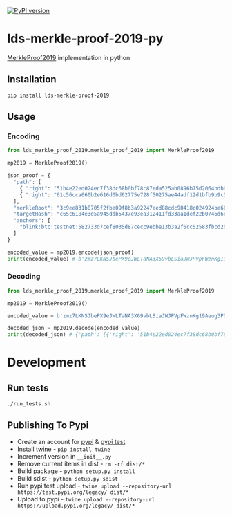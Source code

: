 [![PyPI version](https://badge.fury.io/py/lds-merkle-proof-2019.svg)](https://badge.fury.io/py/lds-merkle-proof-2019)

# lds-merkle-proof-2019-py
[MerkleProof2019](https://w3c-dvcg.github.io/lds-merkle-proof-2019/) implementation in python

## Installation

```
pip install lds-merkle-proof-2019
```

## Usage

### Encoding
```python
from lds_merkle_proof_2019.merkle_proof_2019 import MerkleProof2019

mp2019 = MerkleProof2019()

json_proof = {
  "path": [
    { "right": "51b4e22ed024ec7f38dc68b0bf78c87eda525ab0896b75d2064bdb9fc60b2698" },
    { "right": "61c56cca660b2e616d0bd62775e728f50275ae44adf12d1bfb9b9c507a14766b" }
  ],
  "merkleRoot": "3c9ee831b8705f2fbe09f8b3a92247eed88cdc90418c024924be668fdc92e781",
  "targetHash": "c65c6184e3d5a945ddb5437e93ea312411fd33aa1def22b0746d6ecd4aa30f20",
  "anchors": [
    "blink:btc:testnet:582733d7cef8035d87cecc9ebbe13b3a2f6cc52583fbcd2b9709f20a6b8b56b3"
  ]
}

encoded_value = mp2019.encode(json_proof)
print(encoded_value) # b'zmz7LKNSJbePX9eJWLTaNA3X69vbLSiaJWJPVpFWznKg19Aeug3PQHFrkySKFvvGJhECwPMn947tzUFYnVMxbS428oLi5tw2HLKP9szAArV3TbfDSKXddpfV6fPBde6XN8FDbri2wGtYrgyzDXEaGu6QzzUd1GDMTcZ7c9FVFTb8k5v6crug5aLt2Sevap1gE9DS7ZUpfRMv8TQHiktNnQBGgc74g8soERFuziTDWoPGTu3Xb6bAs431DJpGGKHDenmFjkQFUJnwQ9nFKKowYnf9h8Gp8gcQmE78aoWhtEG4qV6Jaik8HhPTQX3dD7MQrXzY8GAHh8tKWQfscyGWb6w4FMpok13jBpZWpaPTVR5fMXsa1garazbMRL7xssnwEJ2gzrCDrGkFXb3JyDGoXMffAYKHUetADrCd3sZKW9k5jC5d6bMA5zSwbyeZE9BjaD27mTrJXSzguAZ1pKsghFztG5u5h6jLgBGMp2aPFopvESSnCA'
```

### Decoding
```python
from lds_merkle_proof_2019.merkle_proof_2019 import MerkleProof2019

mp2019 = MerkleProof2019()

encoded_value = b'zmz7LKNSJbePX9eJWLTaNA3X69vbLSiaJWJPVpFWznKg19Aeug3PQHFrkySKFvvGJhECwPMn947tzUFYnVMxbS428oLi5tw2HLKP9szAArV3TbfDSKXddpfV6fPBde6XN8FDbri2wGtYrgyzDXEaGu6QzzUd1GDMTcZ7c9FVFTb8k5v6crug5aLt2Sevap1gE9DS7ZUpfRMv8TQHiktNnQBGgc74g8soERFuziTDWoPGTu3Xb6bAs431DJpGGKHDenmFjkQFUJnwQ9nFKKowYnf9h8Gp8gcQmE78aoWhtEG4qV6Jaik8HhPTQX3dD7MQrXzY8GAHh8tKWQfscyGWb6w4FMpok13jBpZWpaPTVR5fMXsa1garazbMRL7xssnwEJ2gzrCDrGkFXb3JyDGoXMffAYKHUetADrCd3sZKW9k5jC5d6bMA5zSwbyeZE9BjaD27mTrJXSzguAZ1pKsghFztG5u5h6jLgBGMp2aPFopvESSnCA'

decoded_json = mp2019.decode(encoded_value)
print(decoded_json) # {'path': [{'right': '51b4e22ed024ec7f38dc68b0bf78c87eda525ab0896b75d2064bdb9fc60b2698'}, {'right': '61c56cca660b2e616d0bd62775e728f50275ae44adf12d1bfb9b9c507a14766b'}], 'merkleRoot': '3c9ee831b8705f2fbe09f8b3a92247eed88cdc90418c024924be668fdc92e781', 'targetHash': 'c65c6184e3d5a945ddb5437e93ea312411fd33aa1def22b0746d6ecd4aa30f20', 'anchors': ['blink:btc:testnet:582733d7cef8035d87cecc9ebbe13b3a2f6cc52583fbcd2b9709f20a6b8b56b3']}

```


# Development

## Run tests

```
./run_tests.sh
```

## Publishing To Pypi
- Create an account for [pypi](https://pypi.org) & [pypi test](https://test.pypi.org)
- Install [twine](github.com/pypa/twine) - `pip install twine`
- Increment version in `__init__.py`
- Remove current items in dist - `rm -rf dist/*`
- Build package - `python setup.py install`
- Build sdist - `python setup.py sdist`
- Run pypi test upload - `twine upload --repository-url https://test.pypi.org/legacy/ dist/*`
- Upload to pypi - `twine upload --repository-url https://upload.pypi.org/legacy/ dist/*`
